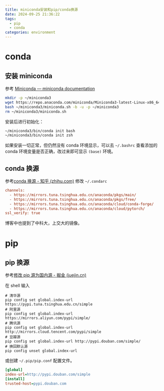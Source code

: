 ```yaml
---
title: miniconda安装和pip/conda换源
date: 2024-09-25 21:36:22
tags:
  - pip
  - conda
categories: environment
---
```


<meta name="referrer" content="no-referrer" />

# conda

## 安装 miniconda

参考 [Miniconda — miniconda documentation](https://docs.conda.io/projects/miniconda/en/latest/)

```bash
mkdir -p ~/miniconda3
wget https://repo.anaconda.com/miniconda/Miniconda3-latest-Linux-x86_64.sh -O ~/miniconda3/miniconda.sh
bash ~/miniconda3/miniconda.sh -b -u -p ~/miniconda3
rm ~/miniconda3/miniconda.sh
```

安装后进行初始化：

```bash
~/miniconda3/bin/conda init bash
~/miniconda3/bin/conda init zsh
```

如果安装一切正常，但仍然没有 conda 环境显示，可以去 `~/.bashrc` 查看添加的 conda 环境变量是否正确，改过来即可显示 `(base)` 环境。

## conda 换源

参考[conda 换源 - 知乎 (zhihu.com)](https://zhuanlan.zhihu.com/p/87123943)
修改 `~/.condarc`

```ini
channels:
  - https://mirrors.tuna.tsinghua.edu.cn/anaconda/pkgs/main/
  - https://mirrors.tuna.tsinghua.edu.cn/anaconda/pkgs/free/
  - https://mirrors.tuna.tsinghua.edu.cn/anaconda/cloud/conda-forge/
  - https://mirrors.tuna.tsinghua.edu.cn/anaconda/cloud/pytorch/
ssl_verify: true
```

博客中也提到了中科大，上交大的镜像。

# pip

## pip 换源

参考[修改 pip 源为国内源 - 掘金 (juejin.cn)](https://juejin.cn/post/7141566114412101662)

在 shell 输入

```shell
# 清华源
pip config set global.index-url https://pypi.tuna.tsinghua.edu.cn/simple
# 阿里源
pip config set global.index-url https://mirrors.aliyun.com/pypi/simple/
# 腾讯源
pip config set global.index-url http://mirrors.cloud.tencent.com/pypi/simple
# 豆瓣源
pip config set global.index-url http://pypi.douban.com/simple/
# 换回默认源
pip config unset global.index-url
```

或创建 `~/.pip/pip.conf` 配置文件。

```ini
[global]
index-url=http://pypi.douban.com/simple
[install]
trusted-host=pypi.douban.com
```
